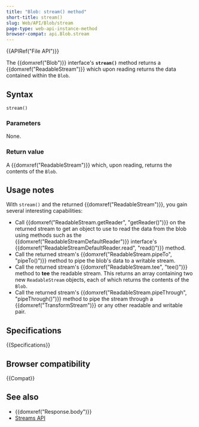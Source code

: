 ```yaml
---
title: "Blob: stream() method"
short-title: stream()
slug: Web/API/Blob/stream
page-type: web-api-instance-method
browser-compat: api.Blob.stream
---
```


{{APIRef("File API")}}

The {{domxref("Blob")}} interface's
**`stream()`** method returns a {{domxref("ReadableStream")}}
which upon reading returns the data contained within the `Blob`.

## Syntax

```js-nolint
stream()
```

### Parameters

None.

### Return value

A {{domxref("ReadableStream")}} which, upon reading, returns the contents of the
`Blob`.

## Usage notes

With `stream()` and the returned {{domxref("ReadableStream")}}, you gain
several interesting capabilities:

- Call {{domxref("ReadableStream.getReader", "getReader()")}} on the returned stream
  to get an object to use to read the data from the blob using methods such as the
  {{domxref("ReadableStreamDefaultReader")}} interface's
  {{domxref("ReadableStreamDefaultReader.read", "read()")}} method.
- Call the returned stream's {{domxref("ReadableStream.pipeTo", "pipeTo()")}} method
  to pipe the blob's data to a writable stream.
- Call the returned stream's {{domxref("ReadableStream.tee", "tee()")}} method to
  **tee** the readable stream. This returns an array containing two new
  `ReadableStream` objects, each of which returns the contents of the
  `Blob`.
- Call the returned stream's {{domxref("ReadableStream.pipeThrough",
    "pipeThrough()")}} method to pipe the stream through a {{domxref("TransformStream")}}
  or any other readable and writable pair.

## Specifications

{{Specifications}}

## Browser compatibility

{{Compat}}

## See also

- {{domxref("Response.body")}}
- [Streams API](/en-US/docs/Web/API/Streams_API)
